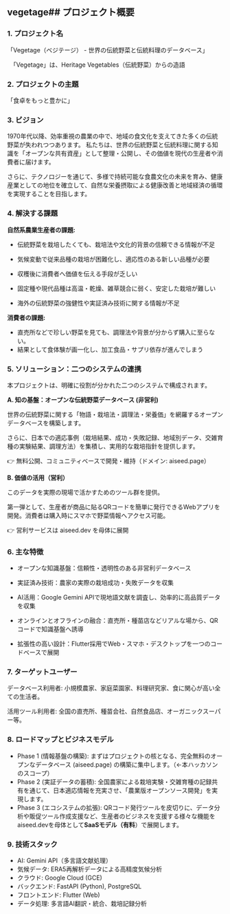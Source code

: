 ## vegetage## プロジェクト概要

### 1. プロジェクト名

「Vegetage（ベジテージ） - 世界の伝統野菜と伝統料理のデータベース」

　「Vegetage」は、Heritage Vegetables（伝統野菜）からの造語

### 2. プロジェクトの主題

「食卓をもっと豊かに」

### 3. ビジョン
1970年代以降、効率重視の農業の中で、地域の食文化を支えてきた多くの伝統野菜が失われつつあります。
私たちは、世界の伝統野菜と伝統料理に関する知識を「オープンな共有資産」として整理・公開し、その価値を現代の生産者や消費者に届けます。

さらに、テクノロジーを通じて、多様で持続可能な食農文化の未来を育み、健康産業としての地位を確立して、自然な栄養摂取による健康改善と地域経済の循環を実現することを目指します。

### 4. 解決する課題

**自然系農業生産者の課題:**

- 伝統野菜を栽培したくても、栽培法や文化的背景の信頼できる情報が不足

- 気候変動で従来品種の栽培が困難化し、適応性のある新しい品種が必要

- 収穫後に消費者へ価値を伝える手段が乏しい

- 固定種や現代品種は高温・乾燥、雑草競合に弱く、安定した栽培が難しい

- 海外の伝統野菜の強健性や実証済み技術に関する情報が不足

**消費者の課題:**

- 直売所などで珍しい野菜を見ても、調理法や背景が分からず購入に至らない。
- 結果として食体験が画一化し、加工食品・サプリ依存が進んでしまう

### 5. ソリューション：二つのシステムの連携
本プロジェクトは、明確に役割が分かれた二つのシステムで構成されます。

**A. 知の基盤：オープンな伝統野菜データベース (非営利)**

世界の伝統野菜に関する「物語・栽培法・調理法・栄養価」を網羅するオープンデータベースを構築します。

さらに、日本での適応事例（栽培結果、成功・失敗記録、地域別データ、交雑育種の実験結果、調理方法）を集積し、実用的な栽培指針を提供します。

👉 無料公開、コミュニティベースで開発・維持（ドメイン: aiseed.page）


**B. 価値の活用（営利）**

このデータを実際の現場で活かすためのツール群を提供。

第一弾として、生産者が商品に貼るQRコードを簡単に発行できるWebアプリを開発。消費者は購入時にスマホで野菜情報へアクセス可能。

👉 営利サービスは aiseed.dev を母体に展開


### 6. 主な特徴

- オープンな知識基盤：信頼性・透明性のある非営利データベース

- 実証済み技術：農家の実際の栽培成功・失敗データを収集

- AI活用：Google Gemini APIで現地語文献を調査し、効率的に高品質データを収集

- オンラインとオフラインの融合：直売所・種苗店などリアルな場から、QRコードで知識基盤へ誘導
- 拡張性の高い設計：Flutter採用でWeb・スマホ・デスクトップを一つのコードベースで展開

### 7. ターゲットユーザー

データベース利用者: 小規模農家、家庭菜園家、料理研究家、食に関心が高い全ての生活者。

活用ツール利用者: 全国の直売所、種苗会社、自然食品店、オーガニックスーパー等。

### 8. ロードマップとビジネスモデル

- Phase 1 (情報基盤の構築): まずはプロジェクトの核となる、完全無料のオープンなデータベース (aiseed.page) の構築に集中します。（←本ハッカソンのスコープ）
- Phase 2 (実証データの蓄積): 全国農家による栽培実験・交雑育種の記録共有を通じて、日本適応情報を充実させ、「農業版オープンソース開発」を実現します。
- Phase 3 (エコシステムの拡張): QRコード発行ツールを皮切りに、データ分析や販促ツール作成支援など、生産者のビジネスを支援する様々な機能をaiseed.devを母体として**SaaSモデル（有料**）で展開します。

### 9. 技術スタック

- AI: Gemini API（多言語文献処理）
- 気候データ: ERA5再解析データによる高精度気候分析
- クラウド: Google Cloud (GCE)
- バックエンド: FastAPI (Python), PostgreSQL
- フロントエンド: Flutter (Web)
- データ処理: 多言語AI翻訳・統合、栽培記録分析
